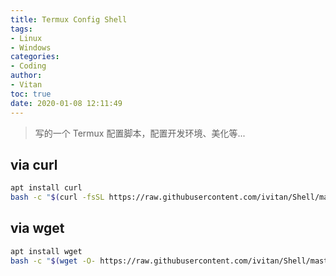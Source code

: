 ```yaml
---
title: Termux Config Shell
tags:
- Linux
- Windows
categories:
- Coding
author:
- Vitan
toc: true
date: 2020-01-08 12:11:49
---
```

> 写的一个 Termux 配置脚本，配置开发环境、美化等...

## via curl
```bash
apt install curl
bash -c "$(curl -fsSL https://raw.githubusercontent.com/ivitan/Shell/master/Termux/Termux.sh)"
```

## via wget
```bash
apt install wget
bash -c "$(wget -O- https://raw.githubusercontent.com/ivitan/Shell/master/Termux/Termux.sh)"
```